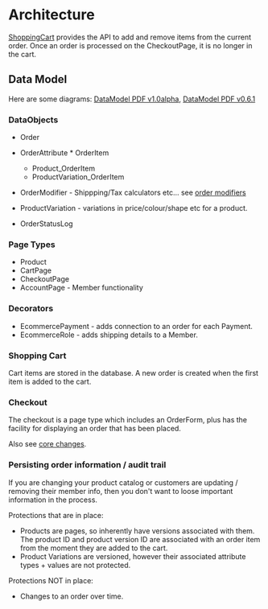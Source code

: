Architecture
=============

[ShoppingCart](ShoppingCart) provides the API to add and remove items from the current order. Once an order is processed on the CheckoutPage, it is no longer in the cart.

## Data Model

Here are some diagrams: 
[DataModel PDF v1.0alpha](https://code.google.com/p/silverstripe-ecommerce/downloads/detail?name=SSEcommerce1.0alpha.pdf&can=2),
[DataModel PDF v0.6.1](https://code.google.com/p/silverstripe-ecommerce/downloads/detail?name=SSEcommerce0.61.pdf&can=2&q=)

### DataObjects

  * Order
   * OrderAttribute
  	* OrderItem
  	 * Product_OrderItem
   	 * ProductVariation_OrderItem
   * OrderModifier - Shippping/Tax calculators etc... see [order modifiers](OrderModifiers)
   * ProductVariation - variations in price/colour/shape etc for a product.
   
   * OrderStatusLog

### Page Types

  * Product
  * CartPage
  * CheckoutPage
  * AccountPage - Member functionality

### Decorators

 * EcommercePayment - adds connection to an order for each Payment.
 * EcommerceRole - adds shipping details to a Member.

### Shopping Cart

Cart items are stored in the database. A new order is created when the first item is added to the cart.

### Checkout

The checkout is a page type which includes an OrderForm, plus has the facility for displaying an order that has been placed. 


Also see [core changes](CoreChanges).

### Persisting order information / audit trail

If you are changing your product catalog or customers are updating / removing their member info, then you don't want to loose important information in the process.

Protections that are in place:

 * Products are pages, so inherently have versions associated with them. The product ID and product version ID are associated with an order item from the moment they are added to the cart.
 * Product Variations are versioned, however their associated attribute types + values are not protected. 

Protections NOT in place:

 * Changes to an order over time.